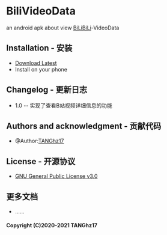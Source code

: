 # BiliVideoData

an android apk about view [BiLiBiLi](https://www.bilibili.com/)-VideoData

## Installation - 安装
 - [Download Latest](https://github.com/TANGhz17/BiliVideoData/releases)
 - Install on your phone

## Changelog - 更新日志
 - 1.0
 -- 实现了查看B站视频详细信息的功能

## Authors and acknowledgment - 贡献代码
 - @Author:[TANGhz17](https://github.com/TANGhz17)

## License - 开源协议
 - [GNU General Public License v3.0](https://www.gnu.org/licenses/gpl-3.0.en.html)
 
## 更多文档
 - ......

#### Copyright (C)2020-2021 TANGhz17
